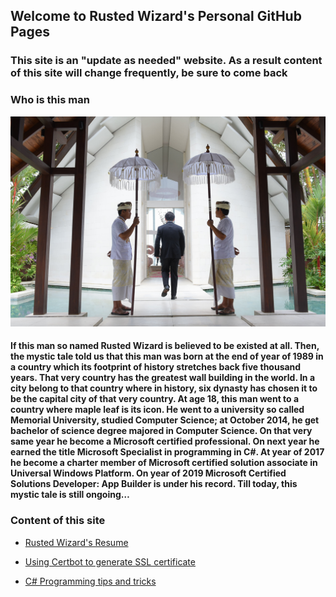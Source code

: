 ## Welcome to Rusted Wizard's Personal GitHub Pages

### This site is an "update as needed" website. As a result content of this site will change frequently, be sure to come back

### Who is this man

![image of Rusted Wizard](/images/me.jpg)

#### If this man so named Rusted Wizard is believed to be existed at all. Then, the mystic tale told us that this man was born at the end of year of 1989 in a country which its footprint of history stretches back five thousand years. That very country has the greatest wall building in the world. In a city belong to that country where in history, six dynasty has chosen it to be the capital city of that very country. At age 18, this man went to a country where maple leaf is its icon. He went to a university so called Memorial University, studied Computer Science; at October 2014, he get bachelor of science degree majored in Computer Science. On that very same year he become a Microsoft certified professional. On next year he earned the title Microsoft Specialist in programming in C#. At year of 2017 he become a charter member of Microsoft certified solution associate in Universal Windows Platform. On year of 2019 Microsoft Certified Solutions Developer: App Builder is under his record. Till today, this mystic tale is still ongoing…

### Content of this site

* [Rusted Wizard's Resume](https://rustedwizard.github.io/resume)

* [Using Certbot to generate SSL certificate](https://rustedwizard.github.io/certbot)

* [C# Programming tips and tricks](https://rustedwizard.github.io/CSharpTricks)